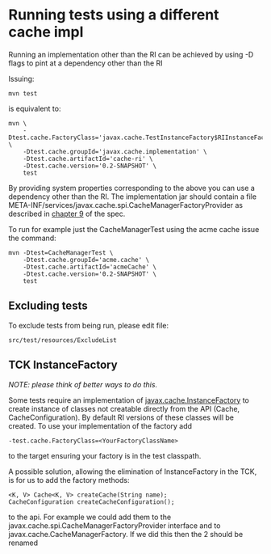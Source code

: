 # Running tests using a different cache impl

Running an implementation other than the RI can be achieved by using -D flags to pint at a dependency other than the RI

Issuing:

    mvn test

is equivalent to:

    mvn \
        -Dtest.cache.FactoryClass='javax.cache.TestInstanceFactory$RIInstanceFactory' \
        -Dtest.cache.groupId='javax.cache.implementation' \
        -Dtest.cache.artifactId='cache-ri' \
        -Dtest.cache.version='0.2-SNAPSHOT' \
        test

By providing system properties corresponding to the above you can use a dependency other than the RI.
The implementation jar should contain a file META-INF/services/javax.cache.spi.CacheManagerFactoryProvider as described in
[chapter 9](https://docs.google.com/document/d/1YZ-lrH6nW871Vd9Z34Og_EqbX_kxxJi55UrSn4yL2Ak/edit?hl=en&authkey=CMCdo8kE&pli=1#heading=h.qojqofiovvda) of the spec.

To run for example just the CacheManagerTest using the acme cache issue the command:

    mvn -Dtest=CacheManagerTest \
        -Dtest.cache.groupId='acme.cache' \
        -Dtest.cache.artifactId='acmeCache' \
        -Dtest.cache.version='0.2-SNAPSHOT' \
        test

## Excluding tests
To exclude tests from being run, please edit file:

    src/test/resources/ExcludeList


## TCK InstanceFactory
*NOTE: please think of better ways to do this.*

Some tests require an implementation of
[javax.cache.InstanceFactory](https://github.com/jsr107/jsr107tck/blob/master/src/test/java/javax/cache/InstanceFactory.java)
to create instance of classes not creatable directly from the API (Cache, CacheConfiguration).
By default RI versions of these classes will be created. To use your implementation of the factory add

    -test.cache.FactoryClass=<YourFactoryClassName>

to the target ensuring your factory is in the test classpath.

A possible solution, allowing the elimination of InstanceFactory in the TCK, is for us to add the factory methods:

    <K, V> Cache<K, V> createCache(String name);
    CacheConfiguration createCacheConfiguration();

to the api. For example we could add them to the  javax.cache.spi.CacheManagerFactoryProvider interface and to javax.cache.CacheManagerFactory. If we did this then the 2 should be renamed
